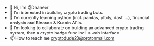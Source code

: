 - 👋 Hi, I’m @Dhaneor
- 👀 I’m interested in building crypto trading bots.
- 🌱 I’m currently learning python (incl. pandas, pltoly, dash ...), financial analysis and Binance & Kucoin APIs.
- 💞️ I’m looking to collaborate on building an advanced crypto trading system, then a crypto hedge fund incl. a web interface.
- 📫 How to reach me cryptodude23@protonmail.com

<!---
Dhaneor/Dhaneor is a ✨ special ✨ repository because its `README.md` (this file) appears on your GitHub profile.
You can click the Preview link to take a look at your changes.
--->
